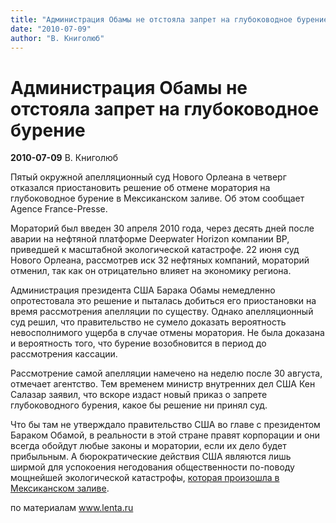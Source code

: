 ```yaml
---
title: "Администрация Обамы не отстояла запрет на глубоководное бурение"
date: "2010-07-09"
author: "В. Книголюб"
---
```


# Администрация Обамы не отстояла запрет на глубоководное бурение

**2010-07-09** В. Книголюб

Пятый окружной апелляционный суд Нового Орлеана в четверг отказался приостановить решение об отмене моратория на глубоководное бурение в Мексиканском заливе. Об этом сообщает Agence France-Presse.

Мораторий был введен 30 апреля 2010 года, через десять дней после аварии на нефтяной платформе Deepwater Horizon компании BP, приведшей к масштабной экологической катастрофе. 22 июня суд Нового Орлеана, рассмотрев иск 32 нефтяных компаний, мораторий отменил, так как он отрицательно влияет на экономику региона.

Администрация президента США Барака Обамы немедленно опротестовала это решение и пыталась добиться его приостановки на время рассмотрения апелляции по существу. Однако апелляционный суд решил, что правительство не сумело доказать вероятность невосполнимого ущерба в случае отмены моратория. Не была доказана и вероятность того, что бурение возобновится в период до рассмотрения кассации.

Рассмотрение самой апелляции намечено на неделю после 30 августа, отмечает агентство. Тем временем министр внутренних дел США Кен Салазар заявил, что вскоре издаст новый приказ о запрете глубоководного бурения, какое бы решение ни принял суд.

Что бы там не утверждало правительство США во главе с президентом Бараком Обамой, в реальности в этой стране правят корпорации и они всегда обойдут любые законы и моратории, если их дело будет прибыльным. А бюрократические действия США являются лишь ширмой для успокоения негодования общественности по-поводу мощнейшей экологической катастрофы, [которая произошла в Мексиканском заливе](/2241.html).

по материалам www.lenta.ru